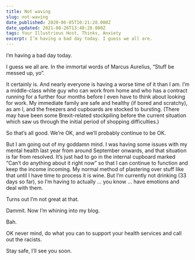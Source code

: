 ```yaml
---
title: Not waving
slug: not-waving
date_published: 2020-06-05T10:21:28.000Z
date_updated: 2021-08-26T13:48:28.000Z
tags: Your Illustrious Host, Thinks, Anxiety
excerpt: I’m having a bad day today. I guess we all are.
---
```


I’m having a bad day today.

I guess we all are. In the immortal words of Marcus Aurelius, “Stuff be messed up, yo”.

It certainly is. And nearly everyone is having a worse time of it than I am. I’m a middle-class white guy who can work from home and who has a contract running for a further four months before I even have to think about looking for work. My immediate family are safe and healthy (if bored and scratchy), as am I, and the freezers and cupboards are stocked to bursting. (There may have been some Brexit-related stockpiling before the current situation which saw us through the initial period of shopping difficulties.)

So that’s all good. We’re OK, and we’ll probably continue to be OK.

But I am going out of my goddamn mind. I was having some issues with my mental health last year from around September onwards, and that situation is far from resolved. It’s just had to go in the internal cupboard marked “Can’t do anything about it right now” so that I can continue to function and keep the income incoming. My normal method of plastering over stuff like that until I have time to process it is wine. But I’m currently not drinking (33 days so far), so I’m having to actually … you know … have emotions and deal with them.

Turns out I’m not great at that.

Dammit. Now I’m whining into my blog.

Bah.

OK never mind, do what you can to support your health services and call out the racists.

Stay safe, I’ll see you soon.
